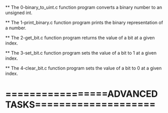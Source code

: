 ** The 0-binary_to_uint.c function program converts a binary number to an unsigned int.

** The 1-print_binary.c function program prints the binary representation of a number.

** The 2-get_bit.c function program returns the value of a bit at a given index.

** The 3-set_bit.c function program sets the value of a bit to 1 at a given index.

** The 4-clear_bit.c function program sets the value of a bit to 0 at a given index.



=================ADVANCED TASKS====================
===================================================


